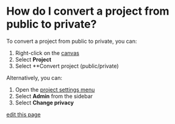 # How do I convert a project from public to private?

To convert a project from public to private, you can:
1. Right-click on the [canvas](/overview/map-editor.html#canvas)
2. Select **Project**
3. Select **Convert project (public/private)

Alternatively, you can:
1. Open the [project settings menu](/overview/settings.html#project-settings)
2. Select **Admin** from the sidebar
3. Select **Change privacy**


<span class="edit-link"><a href="https://github.com/kumu/docs/blob/master/faq/how-do-i-convert-a-project-from-public-to-private.md" target="_blank"><i class="fa fa-github"></i> edit this page</a></span>
